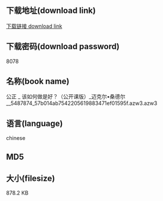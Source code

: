 ## 下载地址(download link)
[下载链接 download link](https://voluble-croquembouche-d321dc.netlify.app/?s=%E5%85%AC%E6%AD%A3+_+%E8%AF%A5%E5%A6%82%E4%BD%95%E5%81%9A%E6%98%AF%E5%A5%BD%EF%BC%9F%EF%BC%88%E5%85%AC%E5%BC%80%E8%AF%BE%E7%89%88%EF%BC%89_%E8%BF%88%E5%85%8B%E5%B0%94%E2%80%A2%E6%A1%91%E5%BE%B7%E5%B0%94__5487874_57b014ab7542205619883471ef01595f.azw3)

## 下载密码(download password)
8078

## 名称(book name)
公正 _ 该如何做是好？（公开课版）_迈克尔•桑德尔__5487874_57b014ab7542205619883471ef01595f.azw3.azw3

## 语言(language)
chinese

## MD5


## 大小(filesize)
878.2 KB
